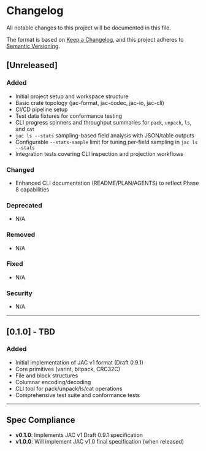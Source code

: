 # Changelog

All notable changes to this project will be documented in this file.

The format is based on [Keep a Changelog](https://keepachangelog.com/en/1.0.0/),
and this project adheres to [Semantic Versioning](https://semver.org/spec/v2.0.0.html).

## [Unreleased]

### Added
- Initial project setup and workspace structure
- Basic crate topology (jac-format, jac-codec, jac-io, jac-cli)
- CI/CD pipeline setup
- Test data fixtures for conformance testing
- CLI progress spinners and throughput summaries for `pack`, `unpack`, `ls`, and `cat`
- `jac ls --stats` sampling-based field analysis with JSON/table outputs
- Configurable `--stats-sample` limit for tuning per-field sampling in `jac ls --stats`
- Integration tests covering CLI inspection and projection workflows

### Changed
- Enhanced CLI documentation (README/PLAN/AGENTS) to reflect Phase 8 capabilities

### Deprecated
- N/A

### Removed
- N/A

### Fixed
- N/A

### Security
- N/A

---

## [0.1.0] - TBD

### Added
- Initial implementation of JAC v1 format (Draft 0.9.1)
- Core primitives (varint, bitpack, CRC32C)
- File and block structures
- Columnar encoding/decoding
- CLI tool for pack/unpack/ls/cat operations
- Comprehensive test suite and conformance tests

---

## Spec Compliance

- **v0.1.0**: Implements JAC v1 Draft 0.9.1 specification
- **v1.0.0**: Will implement JAC v1.0 final specification (when released)
